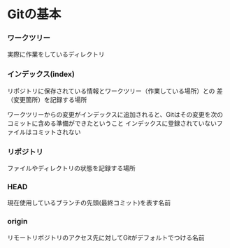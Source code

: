 # Gitの基本

### ワークツリー
実際に作業をしているディレクトリ


### インデックス(index)
リポジトリに保存されている情報とワークツリー（作業している場所）との
差（変更箇所）を記録する場所

ワークツリーからの変更がインデックスに追加されると、Gitはその変更を次のコミットに含める準備ができたということ
インデックスに登録されていないファイルはコミットされない

### リポジトリ
ファイルやディレクトリの状態を記録する場所

### HEAD
現在使用しているブランチの先頭(最終コミット)を表す名前

### origin
リモートリポジトリのアクセス先に対してGitがデフォルトでつける名前


